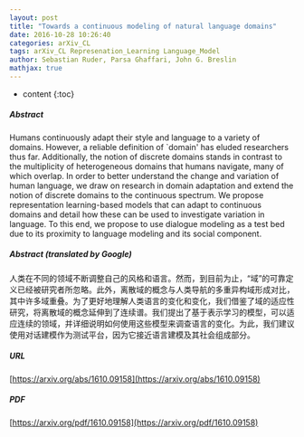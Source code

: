 ```yaml
---
layout: post
title: "Towards a continuous modeling of natural language domains"
date: 2016-10-28 10:26:40
categories: arXiv_CL
tags: arXiv_CL Represenation_Learning Language_Model
author: Sebastian Ruder, Parsa Ghaffari, John G. Breslin
mathjax: true
---
```


* content
{:toc}

##### Abstract
Humans continuously adapt their style and language to a variety of domains. However, a reliable definition of `domain' has eluded researchers thus far. Additionally, the notion of discrete domains stands in contrast to the multiplicity of heterogeneous domains that humans navigate, many of which overlap. In order to better understand the change and variation of human language, we draw on research in domain adaptation and extend the notion of discrete domains to the continuous spectrum. We propose representation learning-based models that can adapt to continuous domains and detail how these can be used to investigate variation in language. To this end, we propose to use dialogue modeling as a test bed due to its proximity to language modeling and its social component.

##### Abstract (translated by Google)
人类在不同的领域不断调整自己的风格和语言。然而，到目前为止，“域”的可靠定义已经被研究者所忽略。此外，离散域的概念与人类导航的多重异构域形成对比，其中许多域重叠。为了更好地理解人类语言的变化和变化，我们借鉴了域的适应性研究，将离散域的概念延伸到了连续谱。我们提出了基于表示学习的模型，可以适应连续的领域，并详细说明如何使用这些模型来调查语言的变化。为此，我们建议使用对话建模作为测试平台，因为它接近语言建模及其社会组成部分。

##### URL
[https://arxiv.org/abs/1610.09158](https://arxiv.org/abs/1610.09158)

##### PDF
[https://arxiv.org/pdf/1610.09158](https://arxiv.org/pdf/1610.09158)

